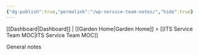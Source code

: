 ```yaml
---
{"dg-publish":true,"permalink":"/wp-service-team-notes/","hide":true}
---
```


[[Dashboard\|Dashboard]] | [[Garden Home\|Garden Home]] > [[ITS Service Team MOC\|ITS Service Team MOC]]

General notes